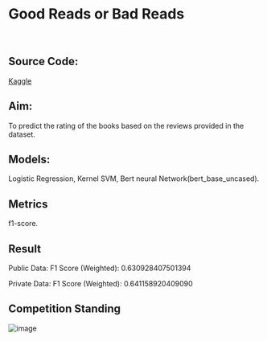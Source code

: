   <h1>Good Reads or Bad Reads</h1>
  <br/>
<h2>Source Code:</h2> <a href="https://www.kaggle.com/code/bakeryazizahmed/mlproject">Kaggle<a/>
<br/>
<h2>Aim:</h2> To predict the rating of the books based on the reviews provided in the dataset.
<h2>Models:</h2> Logistic Regression, Kernel SVM, Bert neural Network(bert_base_uncased). 

<h2>Metrics</h2> f1-score.
<br/>
<h2>Result</h2>
Public Data:
F1 Score (Weighted): 0.630928407501394

Private Data:
F1 Score (Weighted): 0.641158920409090
<br/>
<h2>Competition Standing</h2>

![image](https://github.com/A1ziz26/Goodreads-badreads/assets/156051027/d872a9b4-3d7a-4a29-9727-becca01c0c7f)



